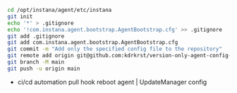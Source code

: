 ```bash
cd /opt/instana/agent/etc/instana
git init
echo '*' > .gitignore
echo '!com.instana.agent.bootstrap.AgentBootstrap.cfg' >> .gitignore
git add .gitignore
git add com.instana.agent.bootstrap.AgentBootstrap.cfg
git commit -m "Add only the specified config file to the repository"
git remote add origin git@github.com:kdrkrst/version-only-agent-config-repo-linux.git
git branch -M main
git push -u origin main
```

+ ci/cd automation
	pull hook
	reboot agent | UpdateManager config
	
	

